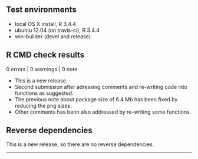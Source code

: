 ## Test environments
* local OS X install, R 3.4.4
* ubuntu 12.04 (on travis-ci), R 3.4.4
* win-builder (devel and release)

## R CMD check results

0 errors | 0 warnings | 0 note

* This is a new release.
* Second submission after adressing comments and re-writing code into functions as suggested.
* The previous note  about package size of 6.4 Mb has been fixed by reducing the png sizes.
* Other comments has benn also addressed by re-writing some functions.

## Reverse dependencies

This is a new release, so there are no reverse dependencies.

---


